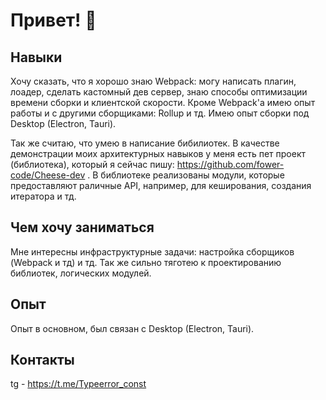 # Привет! 👋

## Навыки

Хочу сказать, что я хорошо знаю Webpack: могу написать плагин, лоадер, сделать кастомный дев сервер, знаю способы 
оптимизации времени сборки и клиентской скорости. Кроме Webpack'а имею опыт работы и с другими сборщиками: Rollup и тд. 
Имею опыт сборки под Desktop (Electron, Tauri).

Так же считаю, что умею в написание бибилиотек. В качестве демонстрации моих архитектурных навыков у меня есть пет 
проект (библиотека), который я сейчас пишу: https://github.com/fower-code/Cheese-dev . В библиотеке реализованы модули, 
которые предоставляют раличные API, например, для кеширования, создания итератора и тд.

## Чем хочу заниматься

Мне интересны инфраструктурные задачи: настройка сборщиков (Webpack и тд) и тд. Так же сильно тяготею к проектированию 
библиотек, логических модулей.

## Опыт

Опыт в основном, был связан с Desktop (Electron, Tauri).

## Контакты

tg - https://t.me/Typeerror_const
